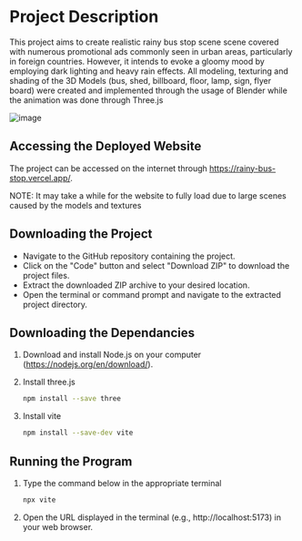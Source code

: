 # Project Description

This project aims to create realistic rainy bus stop scene scene covered with numerous promotional ads commonly seen in urban areas, particularly in foreign countries. However, it intends to evoke a gloomy mood by employing dark lighting and heavy rain effects. All modeling, texturing and shading of the 3D Models (bus, shed, billboard, floor, lamp, sign, flyer board) were created and implemented through the usage of Blender while the animation was done through Three.js


![image](https://github.com/nidorb/Rainy-Bus-Stop/assets/104073665/52764120-fe50-4f7e-9b5d-4cc3f36cfb6c)



## Accessing the Deployed Website

The project can be accessed on the internet through https://rainy-bus-stop.vercel.app/. 

NOTE: It may take a while for the website to fully load due to large scenes caused by the models and textures

## Downloading the Project

* Navigate to the GitHub repository containing the project.
* Click on the "Code" button and select "Download ZIP" to download the project files.
* Extract the downloaded ZIP archive to your desired location.
* Open the terminal or command prompt and navigate to the extracted project directory.

## Downloading the Dependancies
1. Download and install Node.js on your computer (https://nodejs.org/en/download/).

2. Install three.js 
   ```bash
   npm install --save three
3. Install vite
   ```bash
   npm install --save-dev vite

## Running the Program
1. Type the command below in the appropriate terminal
   ```bash
   npx vite
2. Open the URL displayed in the terminal (e.g., http://localhost:5173) in your web browser.

 
